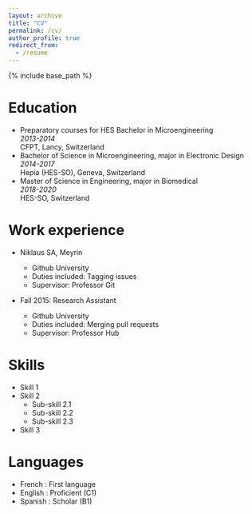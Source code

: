 ```yaml
---
layout: archive
title: "CV"
permalink: /cv/
author_profile: true
redirect_from:
  - /resume
---
```


{% include base_path %}

Education
======
* Preparatory courses for HES Bachelor in Microengineering  
  *2013-2014*  
  CFPT, Lancy, Switzerland
* Bachelor of Science in Microengineering, major in Electronic Design  
  *2014-2017*  
  Hepia (HES-SO), Geneva, Switzerland 
* Master of Science in Engineering, major in Biomedical  
  *2018-2020*  
  HES-SO, Switzerland

Work experience
======
* Niklaus SA, Meyrin
  * Github University
  * Duties included: Tagging issues
  * Supervisor: Professor Git

* Fall 2015: Research Assistant
  * Github University
  * Duties included: Merging pull requests
  * Supervisor: Professor Hub
  
Skills
======
* Skill 1
* Skill 2
  * Sub-skill 2.1
  * Sub-skill 2.2
  * Sub-skill 2.3
* Skill 3

Languages
======
* French : First language
* English : Proficient (C1)
* Spanish : Scholar (B1)
